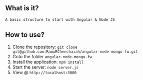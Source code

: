 ## What is it?
	A basic structure to start with Angular & Node JS

## How to use?

1. Clone the repository: `git clone git@github.com:RamuRChenchaiah/angular-node-mongo-fw.git`
2. Goto the folder `angular-node-mongo-fw`
2. Install the application: `npm install`
3. Start the server: `node server.js`
4. View @  `http://localhost:3000`

